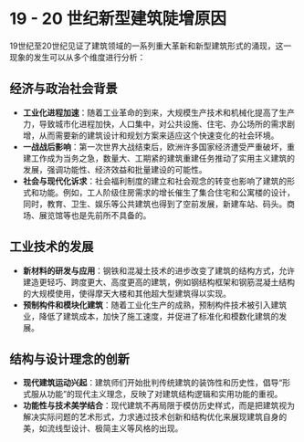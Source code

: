 # 19 - 20 世纪新型建筑陡增原因
19世纪至20世纪见证了建筑领域的一系列重大革新和新型建筑形式的涌现，这一现象的发生可以从多个维度进行分析：

## 经济与政治社会背景
- **工业化进程加速**：随着工业革命的到来，大规模生产技术和机械化提高了生产力，导致城市化进程加快，人口集中，对公共设施、住宅、办公场所的需求剧增，从而需要新的建筑设计和规划方案来适应这个快速变化的社会环境。
- **一战战后影响**：第一次世界大战结束后，欧洲许多国家经济遭受严重破坏，重建工作成为当务之急，数量大、工期紧的建筑重建任务推动了实用主义建筑的发展，强调功能性、经济效益和批量建设的可能性。
- **社会与现代化诉求**：社会福利制度的建立和社会观念的转变也影响了建筑的形式和功能。例如，工人阶级住房需求的增长催生了集合住宅和公寓楼的设计，同时，教育、卫生、娱乐等公共建筑也得到了空前发展，新建车站、码头。商场、展览馆等也是先前所不具备的。

## 工业技术的发展
- **新材料的研发与应用**：钢铁和混凝土技术的进步改变了建筑的结构方式，允许建造更轻巧、跨度更大、高度更高的建筑，例如钢结构框架和钢筋混凝土结构的大规模使用，使得摩天大楼和其他超大型建筑得以实现。
- **预制构件和模块化建筑**：随着工业化生产的成熟，预制构件技术被引入建筑业，降低了建筑成本，加快了施工速度，并促进了标准化和模数化建筑的发展。

## 结构与设计理念的创新
- **现代建筑运动兴起**：建筑师们开始批判传统建筑的装饰性和历史性，倡导“形式服从功能”的现代主义理念，反映了对建筑结构逻辑和实用功能的重视。
- **功能性与技术美学结合**：现代建筑不再局限于模仿历史样式，而是把建筑视为解决实际问题的艺术形式，力求通过技术创新和结构优化来展现建筑自身的美，如流线型设计、极简主义等风格的出现。
